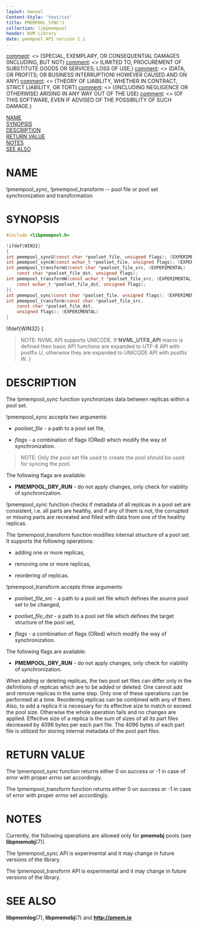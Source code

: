 ```yaml
---
layout: manual
Content-Style: 'text/css'
title: PMEMPOOL_SYNC!3
collection: libpmempool
header: NVM Library
date: pmempool API version 1.1
...
```


[comment]: <> (Copyright 2017, Intel Corporation)

[comment]: <> (Redistribution and use in source and binary forms, with or without)
[comment]: <> (modification, are permitted provided that the following conditions)
[comment]: <> (are met:)
[comment]: <> (    * Redistributions of source code must retain the above copyright)
[comment]: <> (      notice, this list of conditions and the following disclaimer.)
[comment]: <> (    * Redistributions in binary form must reproduce the above copyright)
[comment]: <> (      notice, this list of conditions and the following disclaimer in)
[comment]: <> (      the documentation and/or other materials provided with the)
[comment]: <> (      distribution.)
[comment]: <> (    * Neither the name of the copyright holder nor the names of its)
[comment]: <> (      contributors may be used to endorse or promote products derived)
[comment]: <> (      from this software without specific prior written permission.)

[comment]: <> (THIS SOFTWARE IS PROVIDED BY THE COPYRIGHT HOLDERS AND CONTRIBUTORS)
[comment]: <> ("AS IS" AND ANY EXPRESS OR IMPLIED WARRANTIES, INCLUDING, BUT NOT)
[comment]: <> (LIMITED TO, THE IMPLIED WARRANTIES OF MERCHANTABILITY AND FITNESS FOR)
[comment]: <> (A PARTICULAR PURPOSE ARE DISCLAIMED. IN NO EVENT SHALL THE COPYRIGHT)
[comment]: <> (OWNER OR CONTRIBUTORS BE LIABLE FOR ANY DIRECT, INDIRECT, INCIDENTAL,)
[comment]: <> (SPECIAL, EXEMPLARY, OR CONSEQUENTIAL DAMAGES (INCLUDING, BUT NOT)
[comment]: <> (LIMITED TO, PROCUREMENT OF SUBSTITUTE GOODS OR SERVICES; LOSS OF USE,)
[comment]: <> (DATA, OR PROFITS; OR BUSINESS INTERRUPTION) HOWEVER CAUSED AND ON ANY)
[comment]: <> (THEORY OF LIABILITY, WHETHER IN CONTRACT, STRICT LIABILITY, OR TORT)
[comment]: <> ((INCLUDING NEGLIGENCE OR OTHERWISE) ARISING IN ANY WAY OUT OF THE USE)
[comment]: <> (OF THIS SOFTWARE, EVEN IF ADVISED OF THE POSSIBILITY OF SUCH DAMAGE.)

[comment]: <> (pmempool_sync.3 -- man page for pmempool sync and transform)

[NAME](#name)<br />
[SYNOPSIS](#synopsis)<br />
[DESCRIPTION](#description)<br />
[RETURN VALUE](#return-value)<br />
[NOTES](#notes)<br />
[SEE ALSO](#see-also)<br />


# NAME #

!pmempool_sync, !pmempool_transform -- pool file or pool set synchronization and transformation


# SYNOPSIS #

```c
#include <libpmempool.h>

!ifdef{WIN32}
{
int pmempool_syncU(const char *poolset_file, unsigned flags); (EXPERIMENTAL)
int pmempool_syncW(const wchar_t *poolset_file, unsigned flags); (EXPERIMENTAL)
int pmempool_transformU(const char *poolset_file_src, (EXPERIMENTAL)
	const char *poolset_file_dst, unsigned flags);
int pmempool_transformW(const wchar_t *poolset_file_src, (EXPERIMENTAL)
	const wchar_t *poolset_file_dst, unsigned flags);
}{
int pmempool_sync(const char *poolset_file, unsigned flags); (EXPERIMENTAL)
int pmempool_transform(const char *poolset_file_src,
	const char *poolset_file_dst,
	unsigned flags); (EXPERIMENTAL)
}
```

!ifdef{WIN32}
{
>NOTE: NVML API supports UNICODE. If **NVML_UTF8_API** macro is defined then
basic API functions are expanded to UTF-8 API with postfix *U*,
otherwise they are expanded to UNICODE API with postfix *W*.
}


# DESCRIPTION #

The !pmempool_sync function synchronizes data between replicas within
a pool set.

!pmempool_sync accepts two arguments:

* *poolset_file* - a path to a pool set file,

* *flags* - a combination of flags (ORed) which modify the way of
synchronization.

>NOTE: Only the pool set file used to create the pool should be used
for syncing the pool.

The following flags are available:

* **PMEMPOOL_DRY_RUN** - do not apply changes, only check for viability of
synchronization.

!pmempool_sync function checks if metadata of all replicas in a pool set
are consistent, i.e. all parts are healthy, and if any of them is not,
the corrupted or missing parts are recreated and filled with data from one of
the healthy replicas.

The !pmempool_transform function modifies internal structure of a pool set.
It supports the following operations:

* adding one or more replicas,

* removing one or more replicas,

* reordering of replicas.


!pmempool_transform accepts three arguments:

* *poolset_file_src* - a path to a pool set file which defines the source
pool set to be changed,

* *poolset_file_dst* - a path to a pool set file which defines the target
structure of the pool set,

* *flags* - a combination of flags (ORed) which modify the way of
synchronization.

The following flags are available:

* **PMEMPOOL_DRY_RUN** - do not apply changes, only check for viability of
synchronization.

When adding or deleting replicas, the two pool set files can differ only in the
definitions of replicas which are to be added or deleted. One cannot add and
remove replicas in the same step. Only one of these operations can be performed
at a time. Reordering replicas can be combined with any of them.
Also, to add a replica it is necessary for its effective size to match or exceed
the pool size. Otherwise the whole operation fails and no changes are applied.
Effective size of a replica is the sum of sizes of all its part files decreased
by 4096 bytes per each part file. The 4096 bytes of each part file is
utilized for storing internal metadata of the pool part files.


# RETURN VALUE #

The !pmempool_sync function returns either 0 on success or -1 in case of error
with proper *errno* set accordingly.

The !pmempool_transform function returns either 0 on success or -1 in case of error
with proper *errno* set accordingly.


# NOTES #

Currently, the following operations are allowed only for **pmemobj** pools (see
**libpmemobj**(7)).

The !pmempool_sync API is experimental and it may change in future
versions of the library.

The !pmempool_transform API is experimental and it may change in future
versions of the library.

# SEE ALSO #

**libpmemlog**(7), **libpmemobj**(7) and **<http://pmem.io>**
